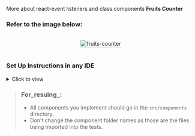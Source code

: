 More about react-event listeners and class components **Fruits Counter** 

### Refer to the image below:

<br/>
<div style="text-align: center;">
    <img src="https://assets.ccbp.in/frontend/content/react-js/fruits-counter-output.gif" alt="fruits-counter" style="max-width:70%;box-shadow:0 2.8px 2.2px rgba(0, 0, 0, 0.12)">
</div>
<br/>


### Set Up Instructions in any IDE

<details>
<summary>Click to view</summary>

- Download dependencies by running `npm install`
- Start up the app using `npm start`
</details>






> ### For_resuing_:
>
> - All components you implement should go in the `src/components` directory.
> - Don't change the component folder names as those are the files being imported into the tests.

